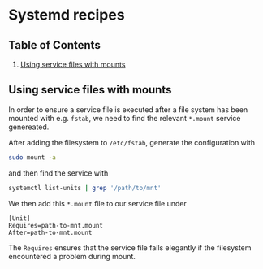# Systemd recipes 

<!--BEGIN TOC-->
## Table of Contents
1. [Using service files with mounts](#toc-sub-tag-0)
<!--END TOC-->

## Using service files with mounts <a name="toc-sub-tag-0"></a>
In order to ensure a service file is executed after a file system has been mounted with e.g. `fstab`, we need to find the relevant `*.mount` service genereated.

After adding the filesystem to `/etc/fstab`, generate the configuration with
```bash
sudo mount -a
```

and then find the service with
```bash
systemctl list-units | grep '/path/to/mnt'
```

We then add this `*.mount` file to our service file under
```
[Unit]
Requires=path-to-mnt.mount
After=path-to-mnt.mount
```

The `Requires` ensures that the service file fails elegantly if the filesystem encountered a problem during mount.